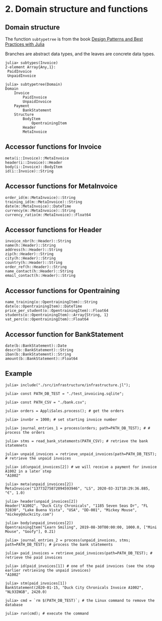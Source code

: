 # 2. Domain structure and functions

## Domain structure

The function `subtypetree` is from the book [Design Patterns and Best Practices with Julia](https://www.amazon.com/Hands-Design-Patterns-Julia-comprehensive/dp/183864881X)

Branches are abstract data types, and the leaves are concrete data types.

```
julia> subtypes(Invoice)
2-element Array{Any,1}:
 PaidInvoice  
 UnpaidInvoice

julia> subtypetree(Domain)
Domain
    Invoice
        PaidInvoice
        UnpaidInvoice
    Payment
        BankStatement
    Structure
        BodyItem
            OpentrainingItem
        Header
        MetaInvoice
```

## Accessor functions for Invoice
```
meta(i::Invoice)::MetaInvoice
header(i::Invoice)::Header
body(i::Invoice)::BodyItem
id(i::Invoice)::String
```

## Accessor functions for MetaInvoice
```
order_id(m::MetaInvoice)::String
training_id(m::MetaInvoice)::String
date(m::MetaInvoice)::DateTime
currency(m::MetaInvoice)::String
currency_ratio(m::MetaInvoice)::Float64
```

## Accessor functions for Header
```
invoice_nbr(h::Header)::String
name(h::Header)::String
address(h::Header)::String
zip(h::Header)::String
city(h::Header)::String
country(h::Header)::String
order_ref(h::Header)::String
name_contact(h::Header)::String
email_contact(h::Header)::String
```

## Accessor functions for Opentraining
```
name_training(o::OpentrainingItem)::String
date(o::OpentrainingItem)::DateTime
price_per_student(o::OpentrainingItem)::Float64
students(o::OpentrainingItem)::Array{String, 1}
vat_perc(o::OpentrainingItem)::Float64
```

## Accessor function for BankStatement
```
date(b::BankStatement)::Date
descr(b::BankStatement)::String
iban(b::BankStatement)::String
amount(b::BankStatement)::Float64
```

## Example
```
julia> include("./src/infrastructure/infrastructure.jl");

julia> const PATH_DB_TEST = "./test_invoicing.sqlite";

julia> const PATH_CSV = "./bank.csv";

julia> orders = AppliSales.process(); # get the orders

julia> invnbr = 1000; # set starting invoice number

julia> journal_entries_1 = process(orders; path=PATH_DB_TEST); # # process the orders

julia> stms = read_bank_statements(PATH_CSV); # retrieve the bank statemnets

julia> unpaid_invoices = retrieve_unpaid_invoices(path=PATH_DB_TEST); # retrieve the unpaid invoices

julia> id(unpaid_invoices[2]) # we will receive a payment for invoice A1002 in a later step
"A1002"

julia> meta(unpaid_invoices[2])
MetaInvoice("13773275872094593946", "LS", 2020-03-31T10:29:36.885, "€", 1.0)

julia> header(unpaid_invoices[2])
Header("A1002", "Duck City Chronicals", "1185 Seven Seas Dr", "FL 32830", "Lake Buena Vista", "USA", "DD-001", "Mickey Mouse", "mickey@duckcity.com")

julia> body(unpaid_invoices[2])
OpentrainingItem("Learn Smiling", 2019-08-30T00:00:00, 1000.0, ["Mini Mouse", "Goofy"], 0.21)

julia> journal_entries_2 = process(unpaid_invoices, stms; path=PATH_DB_TEST); # process the bank statements

julia> paid_invoices = retrieve_paid_invoices(path=PATH_DB_TEST); # retrieve the paid invoices

julia> id(paid_invoices[1]) # one of the paid invoices (see the step earlier retrieving the unpaid invoices)
"A1002"

julia> stm(paid_invoices[1])
BankStatement(2020-01-15, "Duck City Chronicals Invoice A1002", "NL93INGB", 2420.0)

julia> cmd = `rm $(PATH_DB_TEST)`; # the Linux command to remove the database

julia> run(cmd); # execute the command
```
